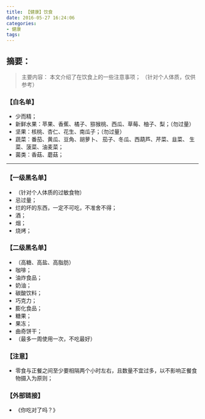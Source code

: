 ```yaml
---
title: 【健康】饮食
date: 2016-05-27 16:24:06
categories:
- 健康
tags:
---
```


## 摘要：
> 主要内容：
本文介绍了在饮食上的一些注意事项；
（针对个人体质，仅供参考）


<!--more-->
### 【白名单】
- 少而精；
- 新鲜水果：苹果、香蕉、橘子、猕猴桃、西瓜、草莓、柚子、梨；（勿过量）
- 坚果：核桃、杏仁、花生、南瓜子；（勿过量）
- 蔬菜：番茄、黄瓜、豆角、胡萝卜、
      茄子、冬瓜、西葫芦、芹菜、韭菜、
      生菜、菠菜、油麦菜；
- 菌类：香菇、蘑菇；


---
### 【一级黑名单】
- （针对个人体质的过敏食物）
- 忌过量；
- 烂的坏的东西，一定不可吃，不准舍不得；
- 酒；
- 烟；
- 烧烤；

### 【二级黑名单】
- （高糖、高盐、高脂肪）
- 咖啡；
- 油炸食品；
- 奶油；
- 碳酸饮料；
- 巧克力；
- 膨化食品；
- 糖果；
- 果冻；
- 曲奇饼干；
- （最多一周使用一次，不吃最好）



### 【注意】
- 零食与正餐之间至少要相隔两个小时左右，且数量不宜过多，以不影响正餐食物摄入为原则；

### 【外部链接】
- 《你吃对了吗？》
